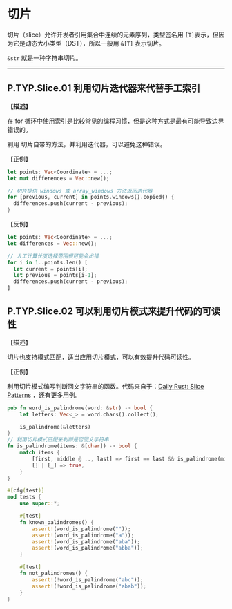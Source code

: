 # 切片

切片（slice）允许开发者引用集合中连续的元素序列，类型签名用 `[T]`表示，但因为它是动态大小类型（DST），所以一般用 `&[T]` 表示切片。

`&str` 就是一种字符串切片。

---

## P.TYP.Slice.01   利用切片迭代器来代替手工索引

**【描述】**

在 for 循环中使用索引是比较常见的编程习惯，但是这种方式是最有可能导致边界错误的。

利用 切片自带的方法，并利用迭代器，可以避免这种错误。

【正例】

```rust
let points: Vec<Coordinate> = ...;
let mut differences = Vec::new();

// 切片提供 windows 或 array_windows 方法返回迭代器
for [previous, current] in points.windows().copied() {
  differences.push(current - previous);
}
```

【反例】

```rust
let points: Vec<Coordinate> = ...;
let differences = Vec::new();

// 人工计算长度选择范围很可能会出错
for i in 1..points.len() [
  let current = points[i];
  let previous = points[i-1];
  differences.push(current - previous);
]
```

## P.TYP.Slice.02    可以利用切片模式来提升代码的可读性

【描述】

切片也支持模式匹配，适当应用切片模式，可以有效提升代码可读性。

【正例】

利用切片模式编写判断回文字符串的函数。代码来自于：[Daily Rust: Slice Patterns](https://adventures.michaelfbryan.com/posts/daily/slice-patterns/#matching-the-start-of-a-slice)  ，还有更多用例。

```rust
pub fn word_is_palindrome(word: &str) -> bool {
    let letters: Vec<_> = word.chars().collect();

    is_palindrome(&letters)
}
// 利用切片模式匹配来判断是否回文字符串
fn is_palindrome(items: &[char]) -> bool {
    match items {
        [first, middle @ .., last] => first == last && is_palindrome(middle),
        [] | [_] => true,
    }
}

#[cfg(test)]
mod tests {
    use super::*;

    #[test]
    fn known_palindromes() {
        assert!(word_is_palindrome(""));
        assert!(word_is_palindrome("a"));
        assert!(word_is_palindrome("aba"));
        assert!(word_is_palindrome("abba"));
    }

    #[test]
    fn not_palindromes() {
        assert!(!word_is_palindrome("abc"));
        assert!(!word_is_palindrome("abab"));
    }
}

```

